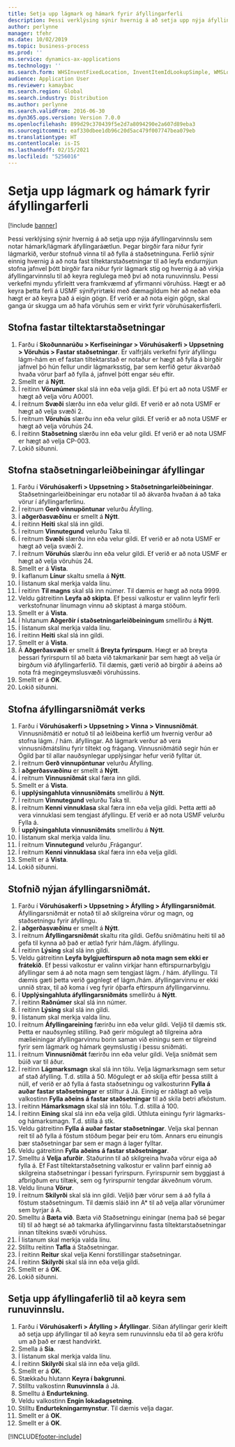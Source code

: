 ```yaml
---
title: Setja upp lágmark og hámark fyrir áfyllingarferli
description: Þessi verklýsing sýnir hvernig á að setja upp nýja áfyllingarvinnslu sem notar hámark/lágmark áfyllingaráætlun.
author: perlynne
manager: tfehr
ms.date: 10/02/2019
ms.topic: business-process
ms.prod: ''
ms.service: dynamics-ax-applications
ms.technology: ''
ms.search.form: WHSInventFixedLocation, InventItemIdLookupSimple, WMSLocationIdLookup, WHSLocDirTable, InventLocationIdLookup, SysQueryForm, WHSWorkTemplateTable, WHSReplenishmentTemplates, UnitOfMeasureLookup, SysQueryTableLookUp, SysQueryFieldLookUp, SysRecurrence, WHSInventFixedLocation
audience: Application User
ms.reviewer: kamaybac
ms.search.region: Global
ms.search.industry: Distribution
ms.author: perlynne
ms.search.validFrom: 2016-06-30
ms.dyn365.ops.version: Version 7.0.0
ms.openlocfilehash: 899d29c370439f5e2d7a8094290e2a607d89eba3
ms.sourcegitcommit: eaf330dbee1db96c20d5ac479f007747bea079eb
ms.translationtype: HT
ms.contentlocale: is-IS
ms.lasthandoff: 02/15/2021
ms.locfileid: "5256016"
---
```

# <a name="set-up-a-min-max-replenishment-process"></a>Setja upp lágmark og hámark fyrir áfyllingarferli

[!include [banner](../../includes/banner.md)]

Þessi verklýsing sýnir hvernig á að setja upp nýja áfyllingarvinnslu sem notar hámark/lágmark áfyllingaráætlun. Þegar birgðir fara niður fyrir lágmarkið, verður stofnuð vinna til að fylla á staðsetninguna. Ferlið sýnir einnig hvernig á að nota fast tiltektarstaðsetningar til að leyfa endurnýjun stofna jafnvel þótt birgðir fara niður fyrir lágmark stig og hvernig á að virkja áfyllingarvinnslu til að keyra reglulega með því að nota runuvinnslu. Þessi verkefni myndu yfirleitt vera framkvæmd af yfirmanni vöruhúss. Hægt er að keyra þetta ferli á USMF sýnifyrirtæki með dæmagildum hér að neðan eða hægt er að keyra það á eigin gögn. Ef verið er að nota eigin gögn, skal ganga úr skugga um að hafa vöruhús sem er virkt fyrir vöruhúsakerfisferli.


## <a name="create-a-fixed-picking-location"></a>Stofna fastar tiltektarstaðsetningar
1. Farðu í **Skoðunnarúðu > Kerfiseiningar > Vöruhúsakerfi > Uppsetning > Vöruhús > Fastar staðsetningar**. Er valfrjáls verkefni fyrir áfyllingu lágm-hám en ef fastan tiltektarstað er notaður er hægt að fylla á birgðir jafnvel þó hún fellur undir lágmarksstig, þar sem kerfið getur ákvarðað hvaða vörur þarf að fylla á, jafnvel þótt engar séu eftir.
2. Smellt er á **Nýtt**.
3. Í reitinn **Vörunúmer** skal slá inn eða velja gildi. Ef þú ert að nota USMF er hægt að velja vöru A0001.  
4. Í reitnum **Svæði** slærðu inn eða velur gildi. Ef verið er að nota USMF er hægt að velja svæði 2.  
5. Í reitnum **Vöruhús** slærðu inn eða velur gildi. Ef verið er að nota USMF er hægt að velja vöruhús 24.  
6. Í reitinn **Staðsetning** slærðu inn eða velur gildi. Ef verið er að nota USMF er hægt að velja CP-003.  
7. Lokið síðunni.

## <a name="create-a-replenishment-location-directive"></a>Stofna staðsetningarleiðbeiningar áfyllingar
1. Farðu í **Vöruhúsakerfi > Uppsetning > Staðsetningarleiðbeiningar**. Staðsetningarleiðbeiningar eru notaðar til að ákvarða hvaðan á að taka vörur í áfyllingarferlinu.
2. Í reitnum **Gerð vinnupöntunar** velurðu Áfylling.
3. Í **aðgerðasvæðinu** er smellt á **Nýtt**.
4. Í reitinn **Heiti** skal slá inn gildi.
5. Í reitnum **Vinnutegund** velurðu Taka til.
6. Í reitnum **Svæði** slærðu inn eða velur gildi. Ef verið er að nota USMF er hægt að velja svæði 2.  
7. Í reitnum **Vöruhús** slærðu inn eða velur gildi. Ef verið er að nota USMF er hægt að velja vöruhús 24.  
8. Smellt er á **Vista**.
9. Í kaflanum **Línur** skaltu smella á **Nýtt**.
10. Í listanum skal merkja valda línu.
11. Í reitinn **Til magns** skal slá inn númer. Til dæmis er hægt að nota 9999.  
12. Veldu gátreitinn **Leyfa að skipta**. Ef þessi valkostur er valinn leyfir ferli verkstofnunar línumagn vinnu að skiptast á marga stöðum.  
13. Smellt er á **Vista**.
14. Í hlutanum **Aðgerðir í staðsetningarleiðbeiningum** smellirðu á **Nýtt**.
15. Í listanum skal merkja valda línu.
16. Í reitinn **Heiti** skal slá inn gildi.
17. Smellt er á **Vista**.
18. Á **Aðgerðasvæði** er smellt á **Breyta fyrirspurn**. Hægt er að breyta þessari fyrirspurn til að bæta við takmarkanir þar sem hægt að velja úr birgðum við áfyllingarferlið. Til dæmis, gæti verið að birgðir á aðeins að nota frá megingeymslusvæði vöruhússins.
19. Smellt er á **OK**.
20. Lokið síðunni.

## <a name="create-a-replenishment-work-template"></a>Stofna áfyllingarsniðmát verks
1. Farðu í **Vöruhúsakerfi > Uppsetning > Vinna > Vinnusniðmát**. Vinnusniðmátið er notuð til að leiðbeina kerfið um hvernig verður að stofna lágm. / hám. áfyllingar. Að lágmark verður að vera vinnusniðmátslínu fyrir tiltekt og frágang. Vinnusniðmátið segir hún er Ógild þar til allar nauðsynlegar upplýsingar hefur verið fylltar út. 
2. Í reitnum **Gerð vinnupöntunar** velurðu Áfylling.
3. Í **aðgerðasvæðinu** er smellt á **Nýtt**.
4. Í reitnum **Vinnusniðmát** skal færa inn gildi.
5. Smellt er á **Vista**.
6. Í **upplýsingahluta vinnusniðmáts** smellirðu á **Nýtt**.
7. Í reitnum **Vinnutegund** velurðu Taka til.
8. Í reitnum **Kenni vinnuklasa** skal færa inn eða velja gildi. Þetta ætti að vera vinnuklasi sem tengjast áfyllingu. Ef verið er að nota USMF velurðu Fylla á.  
9. Í **upplýsingahluta vinnusniðmáts** smellirðu á **Nýtt**.
10. Í listanum skal merkja valda línu.
11. Í reitnum **Vinnutegund** velurðu ‚Frágangur‘.
12. Í reitnum **Kenni vinnuklasa** skal færa inn eða velja gildi.
13. Smellt er á **Vista**.
14. Lokið síðunni.

## <a name="create-a-new-replenishment-template"></a>Stofnið nýjan áfyllingarsniðmát.
1. Farðu í **Vöruhúsakerfi > Uppsetning > Áfylling > Áfyllingarsniðmát**. Áfyllingarsniðmát er notað til að skilgreina vörur og magn, og staðsetningu fyrir áfyllingu.
2. Í **aðgerðasvæðinu** er smellt á **Nýtt**.
3. Í reitnum **Áfyllingarsniðmát** skaltu rita gildi. Gefðu sniðmátinu heiti til að gefa til kynna að það er ætlað fyrir hám./lágm. áfyllingu.  
4. Í reitinn **Lýsing** skal slá inn gildi.
5. Veldu gátreitinn **Leyfa bylgjueftirspurn að nota magn sem ekki er frátekið**. Ef þessi valkostur er valinn virkjar hann eftirspurnarbylgju áfyllingar sem á að nota magn sem tengjast lágm. / hám. áfyllingu. Til dæmis gæti þetta verið gagnlegt ef lágm./hám. áfyllingarvinnu er ekki unnið strax, til að koma í veg fyrir óþarfa eftirspurn áfyllingarvinnu.
6. Í **Upplýsingahluta áfyllingarsniðmáts** smellirðu á **Nýtt**.
7. Í reitinn **Raðnúmer** skal slá inn númer.
8. Í reitinn **Lýsing** skal slá inn gildi.
9. Í listanum skal merkja valda línu.
10. Í reitnum **Áfyllingareining** færirðu inn eða velur gildi. Veljið til dæmis stk. Þetta er nauðsynleg stilling. Það gerir mögulegt að tilgreina aðra mælieiningar áfyllingarvinnu borin saman við einingu sem er tilgreind fyrir sem lágmark og hámark geymslustig í þessu sniðmáti.
11. Í reitnum **Vinnusniðmát** færirðu inn eða velur gildi. Velja sniðmát sem búið var til áður.  
12. Í reitinn **Lágmarksmagn** skal slá inn tölu. Velja lágmarksmagn sem setur af stað áfylling. T.d. stilla á 50. Mögulegt er að skilja eftir þessa stillt á núll, ef verið er að fylla á fasta staðsetningu og valkosturinn **Fylla á auðar fastar staðsetningar** er stilltur á Já. Einnig er ráðlagt að velja valkostinn **Fylla aðeins á fastar staðsetningar** til að skila betri afköstum.
13. Í reitinn **Hámarksmagn** skal slá inn tölu. T.d. stilla á 100.  
14. Í reitinn **Eining** skal slá inn eða velja gildi. Úthluta einingu fyrir lágmarks- og hámarksmagn. T.d. stilla á stk.  
15. Veldu gátreitinn **Fylla á auðar fastar staðsetningar**. Velja skal þennan reit til að fylla á föstum stöðum þegar þeir eru tóm. Annars eru einungis þær staðsetningar þar sem er magn á lager fylltar.
16. Veldu gátreitinn **Fylla aðeins á fastar staðsetningar**.
17. Smelltu á **Velja afurðir**. Staðurinn til að skilgreina hvaða vörur eiga að fylla á. Ef Fast tiltektarstaðsetning valkostur er valinn þarf einnig að skilgreina staðsetningar í þessari fyrirspurn. Fyrirspurnir sem byggjast á afbrigðum eru tiltæk, sem og fyrirspurnir tengdar ákveðnum vörum.
18. Veldu línuna **Vörur**.
19. Í reitnum **Skilyrði** skal slá inn gildi. Veljið þær vörur sem á að fylla á föstum staðsetningum. Til dæmis sláið inn A* til að velja allar vörunúmer sem byrjar á A.
20. Smelltu á **Bæta við**. Bæta við Staðsetningu einingar (nema það sé þegar til) til að hægt sé að takmarka áfyllingarvinnu fasta tiltektarstaðsetningar innan tiltekins svæði vöruhúss.
21. Í listanum skal merkja valda línu.
22. Stilltu reitinn **Tafla** á Staðsetningar.
23. Í reitinn **Reitur** skal velja Kenni forstillingar staðsetningar.
24. Í reitinn **Skilyrði** skal slá inn eða velja gildi.
25. Smellt er á **OK**.
26. Lokið síðunni.

## <a name="set-the-replenishment-process-to-run-as-a-batch-job"></a>Setja upp áfyllingaferlið til að keyra sem runuvinnslu.
1. Farðu í **Vöruhúsakerfi > Áfylling > Áfyllingar**. Síðan áfyllingar gerir kleift að setja upp áfyllingar til að keyra sem runuvinnslu eða til að gera kröfu um að það er ræst handvirkt.
2. Smella á **Sía**.
3. Í listanum skal merkja valda línu.
4. Í reitinn **Skilyrði** skal slá inn eða velja gildi.
5. Smellt er á **OK**.
6. Stækkaðu hlutann **Keyra í bakgrunni**.
7. Stilltu valkostinn **Runuvinnsla** á Já.
8. Smelltu á **Endurtekning**.
9. Veldu valkostinn **Engin lokadagsetning**.
10. Stilltu **Endurtekningarmynstur**. Til dæmis velja dagar.  
11. Smellt er á **OK**.
12. Smellt er á **OK**.



[!INCLUDE[footer-include](../../../includes/footer-banner.md)]